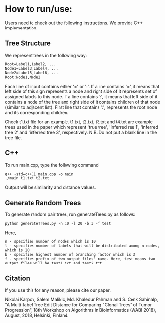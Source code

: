 # How to run/use:
Users need to check out the following instructions. We provide C++ implementation.

## Tree Structure
We represent trees in the following way:

```
Root=Label1,Label2, ...
Node1=Label3,Label4, ...
Node2=Label5,Label6, ...
Root:Node1,Node2
```
Each line of input contains either '=' or ':'. If a line contains '=', it means that left side of this sign represents a node and right side of it represents set of assigned labels to this node. If a line contains ':', it means that left side of it contains a node of the tree and right side of it contains children of that node (similar to adjacent list). First line that contains ':', represents the root node and its corresponding children. 

Check t1.txt file for an example. t1.txt, t2.txt, t3.txt and t4.txt are example trees used in the paper which represent 'true tree', 'inferred ree 1', 'inferred tree 2' and 'inferred tree 3', respectively. N.B. Do not put a blank line in the tree file.

## C++
To run main.cpp, type the following command:
```
g++ -std=c++11 main.cpp -o main
./main t1.txt t2.txt
```
Output will be similarity and distance values.

## Generate Random Trees
To generate random pair trees, run generateTrees.py as follows:
```
python generateTrees.py -n 10 -l 20 -b 3 -f test
```

Here,
```
n - specifies number of nodes which is 10
l - specifies number of labels that will be distributed among n nodes, which is 20
b - specifies highest number of branching factor which is 3
f - specifies prefix of two output files' name. Here, test means two output files will be test1.txt and test2.txt
```

## Citation

If you use this for any reason, please cite our paper.

Nikolai Karpov, Salem Malikic, Md. Khaledur Rahman and S. Cenk Sahinalp, "A Multi-label Tree Edit Distance for Comparing "Clonal Trees" of Tumor Progression", 18th Workshop on Algorithms in Bioinformatics (WABI 2018), August, 2018, Helsinki, Finland.

